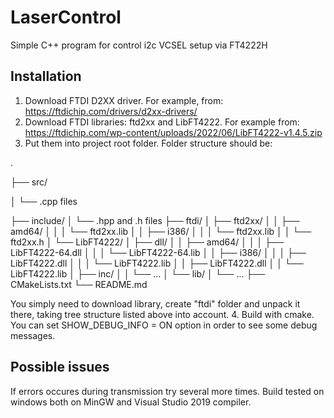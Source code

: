 # LaserControl
Simple C++ program for control i2c VCSEL setup via FT4222H

## Installation
1. Download FTDI D2XX driver. For example, from: https://ftdichip.com/drivers/d2xx-drivers/
2. Download FTDI libraries: ftd2xx and LibFT4222. For example from: https://ftdichip.com/wp-content/uploads/2022/06/LibFT4222-v1.4.5.zip 
3. Put them into project root folder. Folder structure should be:
   
  .
  
  ├── src/
  
  │   └── .cpp files

  ├── include/
  │   └── .hpp and .h files
  ├── ftdi/
  │   ├── ftd2xx/
  │   │   ├── amd64/
  │   │   │   └── ftd2xx.lib
  │   │   ├── i386/
  │   │   │   └── ftd2xx.lib
  │   │   └── ftd2xx.h
  │   └── LibFT4222/
  │       ├── dll/
  │       │   ├── amd64/
  │       │   │   ├── LibFT4222-64.dll
  │       │   │   └── LibFT4222-64.lib
  │       │   ├── i386/
  │       │   │   ├── LibFT4222.dll
  │       │   │   └── LibFT4222.lib
  │       │   ├── LibFT4222.dll
  │       │   └── LibFT4222.lib
  │       ├── inc/
  │       │   └── ...
  │       └── lib/
  │           └── ...
  ├── CMakeLists.txt
  └── README.md

  You simply need to download library, create "ftdi" folder and unpack it there, taking tree structure listed above into account.
4. Build with cmake. You can set SHOW_DEBUG_INFO = ON option in order to see some debug messages.

## Possible issues
If errors occures during transmission try several more times.
Build tested on windows both on MinGW and Visual Studio 2019 compiler. 
